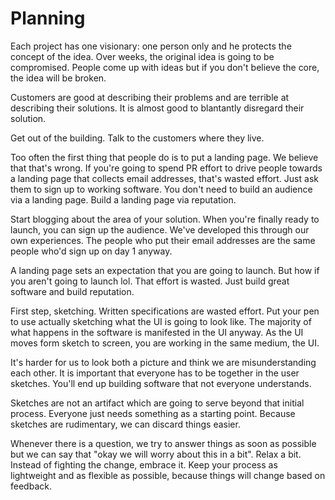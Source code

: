 # Planning

Each project has one visionary: one person only and he protects the concept of the idea. Over weeks, the original idea is going to be compromised. People come up with ideas but if you don't believe the core, the idea will be broken.

Customers are good at describing their problems and are terrible at describing their solutions. It is almost good to blantantly disregard their solution.

Get out of the building. Talk to the customers where they live.

Too often the first thing that people do is to put a landing page. We believe that that's wrong. If you're going to spend PR effort to drive people towards a landing page that collects email addresses, that's wasted effort. Just ask them to sign up to working software. You don't need to build an audience via a landing page. Build a landing page via reputation.

Start blogging about the area of your solution. When you're finally ready to launch, you can sign up the audience. We've developed this through our own experiences. The people who put their email addresses are the same people who'd sign up on day 1 anyway.

A landing page sets an expectation that you are going to launch. But how if you aren't going to launch lol. That effort is wasted. Just build great software and build reputation.

First step, sketching. Written specifications are wasted effort. Put your pen to use actually sketching what the UI is going to look like. The majority of what happens in the software is manifested in the UI anyway. As the UI moves form sketch to screen, you are working in the same medium, the UI.

It's harder for us to look both a picture and think we are misunderstanding each other. It is important that everyone has to be together in the user sketches. You'll end up building software that not everyone understands. 

Sketches are not an artifact which are going to serve beyond that initial process. Everyone just needs something as a starting point. Because sketches are rudimentary, we can discard things easier. 

Whenever there is a question, we try to answer things as soon as possible but we can say that "okay we will worry about this in a bit". Relax a bit. Instead of fighting the change, embrace it. Keep your process as lightweight and as flexible as possible, because things will change based on feedback.
